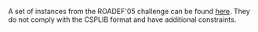 A set of instances from the ROADEF'05 challenge can be found [here](http://challenge.roadef.org/2005/en/sujet.php). They do not comply with the CSPLIB format and have additional constraints. 
